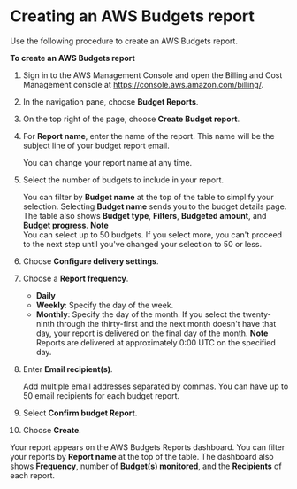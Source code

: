 # Creating an AWS Budgets report<a name="create-budget-report"></a>

Use the following procedure to create an AWS Budgets report\.<a name="creating-budget-report-steps"></a>

**To create an AWS Budgets report**

1. Sign in to the AWS Management Console and open the Billing and Cost Management console at [https://console\.aws\.amazon\.com/billing/](https://console.aws.amazon.com/billing/)\.

1. In the navigation pane, choose **Budget Reports**\.

1. On the top right of the page, choose **Create Budget report**\.

1. For **Report name**, enter the name of the report\. This name will be the subject line of your budget report email\.

   You can change your report name at any time\.

1. Select the number of budgets to include in your report\.

   You can filter by **Budget name** at the top of the table to simplify your selection\. Selecting **Budget name** sends you to the budget details page\. The table also shows **Budget type**, **Filters**, **Budgeted amount**, and **Budget progress**\.
**Note**  
You can select up to 50 budgets\. If you select more, you can't proceed to the next step until you've changed your selection to 50 or less\.

1. Choose **Configure delivery settings**\.

1. Choose a **Report frequency**\.
   + **Daily**
   + **Weekly**: Specify the day of the week\.
   + **Monthly**: Specify the day of the month\. If you select the twenty\-ninth through the thirty\-first and the next month doesn't have that day, your report is delivered on the final day of the month\.
**Note**  
Reports are delivered at approximately 0:00 UTC on the specified day\.

1. Enter **Email recipient\(s\)**\.

   Add multiple email addresses separated by commas\. You can have up to 50 email recipients for each budget report\.

1. Select **Confirm budget Report**\.

1. Choose **Create**\.

Your report appears on the AWS Budgets Reports dashboard\. You can filter your reports by **Report name** at the top of the table\. The dashboard also shows **Frequency**, number of **Budget\(s\) monitored**, and the **Recipients** of each report\.